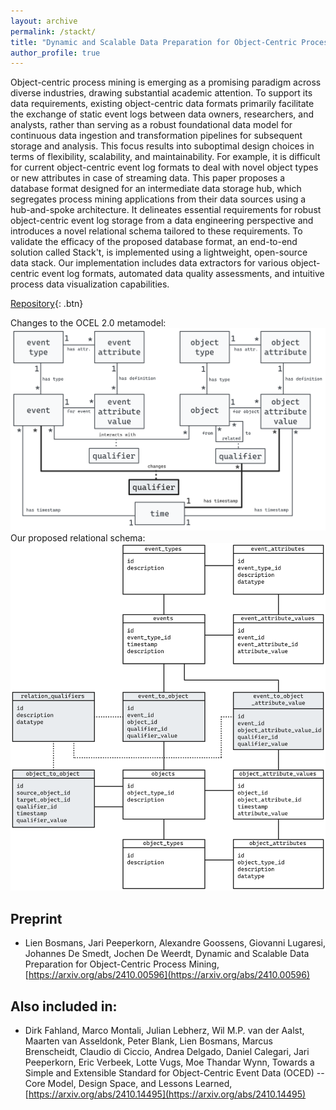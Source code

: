 ```yaml
---
layout: archive
permalink: /stackt/
title: "Dynamic and Scalable Data Preparation for Object-Centric Process Mining"
author_profile: true
---
```


Object-centric process mining is emerging as a promising paradigm across diverse industries, drawing substantial academic attention. To support its data requirements, existing object-centric data formats primarily facilitate the exchange of static event logs between data owners, researchers, and analysts, rather than serving as a robust foundational data model for continuous data ingestion and transformation pipelines for subsequent storage and analysis. This focus results into suboptimal design choices in terms of flexibility, scalability, and maintainability. For example, it is difficult for current object-centric event log formats to deal with novel object types or new attributes in case of streaming data. This paper proposes a database format designed for an intermediate data storage hub, which segregates process mining applications from their data sources using a hub-and-spoke architecture. It delineates essential requirements for robust object-centric event log storage from a data engineering perspective and introduces a novel relational schema tailored to these requirements. To validate the efficacy of the proposed database format, an end-to-end solution called Stack't, is implemented using a lightweight, open-source data stack. Our implementation includes data extractors for various object-centric event log formats, automated data quality assessments, and intuitive process data visualization capabilities.

[Repository](https://github.com/LienBosmans/stack-t){: .btn}

Changes to the OCEL 2.0 metamodel:
![](/images/metamodel_highlight_changes.png)
Our proposed relational schema:
![](/images/relational_schema_for_paper.png)

## Preprint

* Lien Bosmans, Jari Peeperkorn, Alexandre Goossens, Giovanni Lugaresi, Johannes De Smedt, Jochen De Weerdt, Dynamic and Scalable Data Preparation for Object-Centric Process Mining, [https://arxiv.org/abs/2410.00596](https://arxiv.org/abs/2410.00596)

## Also included in:

* Dirk Fahland, Marco Montali, Julian Lebherz, Wil M.P. van der Aalst, Maarten van Asseldonk, Peter Blank, Lien Bosmans, Marcus Brenscheidt, Claudio di Ciccio, Andrea Delgado, Daniel Calegari, Jari Peeperkorn, Eric Verbeek, Lotte Vugs, Moe Thandar Wynn, Towards a Simple and Extensible Standard for Object-Centric Event Data (OCED) -- Core Model, Design Space, and Lessons Learned, [https://arxiv.org/abs/2410.14495](https://arxiv.org/abs/2410.14495)
